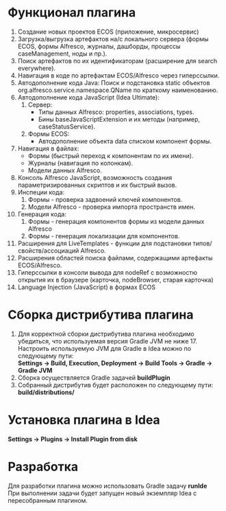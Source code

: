 # Функционал плагина

1. Создание новых проектов ECOS (приложение, микросервис)
2. Загрузка/выгрузка артефактов на/с локального сервера (формы ECOS, формы Alfresco, журналы, дашборды, процессы caseManagement, ноды и пр.).
3. Поиск артефактов по их идентификаторам (расширение для search everywhere).
4. Навигация в коде по артефактам ECOS/Alfresco через гиперссылки.
5. Автодополнение кода Java:
    Поиск и подстановка static объектов org.alfresco.service.namespace.QName по краткому наименованию.
6. Автодополнение кода JavaScript (Idea Ultimate):
    1. Cервер:
        - Типы данных Alfresco: properties, associations, types.
        - Бины baseJavaScriptExtension и их методы (например, caseStatusService).
    2. Формы ECOS:
        - Автодополнение объекта data списком компонент формы.
7. Навигация в файлах:
    - Формы (быстрый переход к компонентам по их имени).
    - Журналы (навигация по колонкам).
    - Модели данных Alfresco.
8. Консоль Alfresco JavaScript, возможность создания параметризированных скриптов и их быстрый вызов.
9. Инспеции кода:
    1. Формы - проверка задвоений ключей компонентов.
    2. Модели Alfresco - проверка импорта пространств имен.
10. Генерация кода:
     1. Формы - генерация компонентов формы из модели данных Alfresco
     2. Формы - генерация локализации для компонентов.
11. Расширения для LiveTemplates - функции для подстановки типов/свойств/ассоциаций Alfresco.
12. Расширения областей поиска файлами, содержащими артефакты ECOS/Alfresco.
13. Гиперссылки в консоли вывода для nodeRef с возможностю открытия их в браузере (карточка, nodeBrowser, старая карточка)
14. Language Injection (JavaScript) в формах ECOS

# Сборка дистрибутива плагина
1. Для корректной сборки дистрибутива плагина необходимо убедиться, что используемая версия Gradle JVM не ниже 17.\
Настроить используемую JVM для Gradle в Idea можно по следующему пути:\
**Settings -> Build, Execution, Deployment -> Build Tools -> Gradle -> Gradle JVM**
2. Сборка осуществляется Gradle задачей **buildPlugin**
3. Собранный дистрибутив будет расположен по следующему пути: **build/distributions/**

# Установка плагина в Idea
**Settings -> Plugins -> Install Plugin from disk**

# Разработка
Для разработки плагина можно использовать Gradle задачу **runIde**\
При выполнении задачи будет запущен новый экземпляр Idea с пересобранным плагином.